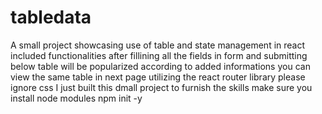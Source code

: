 # tabledata
A small project showcasing use of table and state management in react
included functionalities
after fillining all the fields in form and submitting below table will be popularized according to added informations
you can view the same table in next page utilizing the react router library
please ignore css I just built this dmall project to furnish the skills
make sure you install node modules
npm init -y


